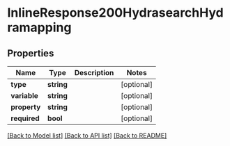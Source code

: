 # InlineResponse200HydrasearchHydramapping

## Properties
Name | Type | Description | Notes
------------ | ------------- | ------------- | -------------
**type** | **string** |  | [optional] 
**variable** | **string** |  | [optional] 
**property** | **string** |  | [optional] 
**required** | **bool** |  | [optional] 

[[Back to Model list]](../README.md#documentation-for-models) [[Back to API list]](../README.md#documentation-for-api-endpoints) [[Back to README]](../README.md)

